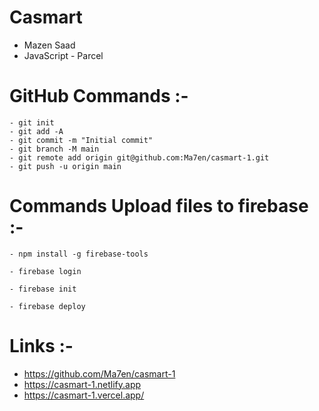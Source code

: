 # Casmart

-   Mazen Saad
-   JavaScript - Parcel

# GitHub Commands :-

    - git init
    - git add -A
    - git commit -m "Initial commit"
    - git branch -M main
    - git remote add origin git@github.com:Ma7en/casmart-1.git
    - git push -u origin main

# Commands Upload files to firebase :-

    - npm install -g firebase-tools

    - firebase login

    - firebase init

    - firebase deploy

# Links :-

-   https://github.com/Ma7en/casmart-1
-   https://casmart-1.netlify.app
-   https://casmart-1.vercel.app/
